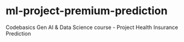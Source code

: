 # ml-project-premium-prediction
Codebasics Gen AI &amp; Data Science course - Project Health Insurance Prediction
